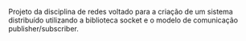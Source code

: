 Projeto da disciplina de redes voltado
para a criação de um sistema distribuído 
utilizando a biblioteca socket e o modelo
de comunicação publisher/subscriber.

